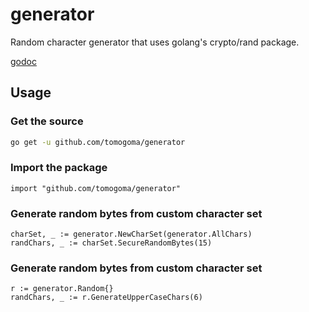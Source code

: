 # generator
Random character generator that uses golang's crypto/rand package.

[godoc](https://godoc.org/github.com/tomogoma/generator)

## Usage

### Get the source
```bash
go get -u github.com/tomogoma/generator
```

### Import the package
```golang
import "github.com/tomogoma/generator"
```

### Generate random bytes from custom character set
```golang
charSet, _ := generator.NewCharSet(generator.AllChars)
randChars, _ := charSet.SecureRandomBytes(15)
```

### Generate random bytes from custom character set
```golang
r := generator.Random{}
randChars, _ := r.GenerateUpperCaseChars(6)
```
